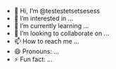 - 👋 Hi, I’m @testestetsetsesess
- 👀 I’m interested in ...
- 🌱 I’m currently learning ...
- 💞️ I’m looking to collaborate on ...
- 📫 How to reach me ...
- 😄 Pronouns: ...
- ⚡ Fun fact: ...

<!---
testestetsetsesess/testestetsetsesess is a ✨ special ✨ repository because its `README.md` (this file) appears on your GitHub profile.
You can click the Preview link to take a look at your changes.
--->
